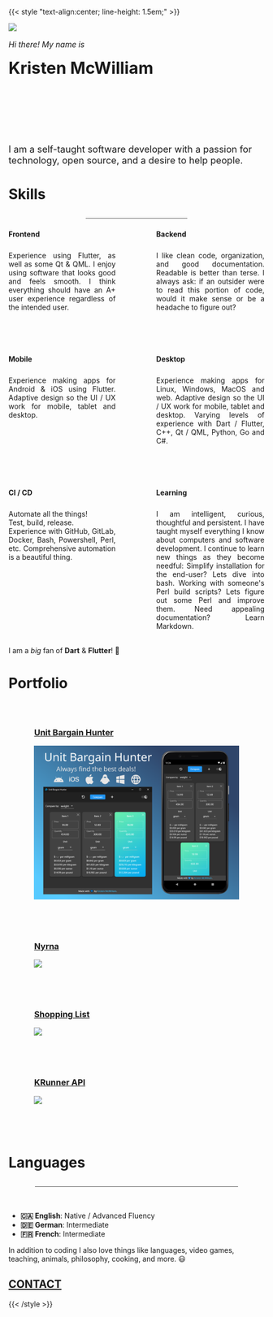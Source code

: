 ---
---


<style>
    /* Mobile & Desktop CSS. */
    .greeting {
        font-size:1.1em;
        font-style:italic;
    }

    h1 {
        margin-bottom: 30px;
    }

    .title-underline {
        height: 1px;
        width: 200px;
        background-color: rgb(90, 90, 90);
    }

    .languages {
        width: 400px;
    }

    .name {
         font-size: 2em;
         font-weight: bold;
         margin-bottom: 4em;
    }

    .skills-grid {
        display: grid;
        grid-row-gap: 80px;
    }

    .skills-heading-icon {
        font-size: 2.5em;
        padding-bottom: 5px;
    }

    .skills-heading-title {
        font-weight: bold;
        padding-bottom: 25px;
    }

    .skills-description {
        text-align: justify;
    }

    .portfolio-item {
        padding-bottom: 4em;
        margin: auto;
        width: 80%;
    }

    /* Desktop-only CSS. */
    @media only screen and (min-width: 768px) {
        .name {
            font-size: 2.3em;
        }

        .skills-grid {
            grid-template-columns: auto auto;
            grid-column-gap: 80px;
        }
    }
</style>


{{< style "text-align:center; line-height: 1.5em;" >}}


<image src="/images/avatar.png" width="350"></img>


<div class="greeting">
Hi there! My name is
</div>


<br>


<div class="name">
Kristen McWilliam
</div>

<!-- 
<div style="margin-top: 1em; margin-bottom: 3em; font-size:1.5em;">
    :(fab fa-github): :(fab fa-twitter): :(fab fa-linkedin): :(fas fa-envelope):
</div>
 -->


<div style="font-size:1.3em;">
I am a self-taught software developer with a passion for technology, 
open source, and a desire to help people.
</div>


<div class="primary-area-spacer"></div>


# Skills
<center><div class="title-underline"></div></center>


<br>


<div class="skills-grid">
    <div class="skills-grid-item">
        <div class="skills-heading-icon"><i class="fas fa-paint-brush"></i></div>
        <div class="skills-heading-title">Frontend</div>
        <div class="skills-description">
            Experience using Flutter, as well as some Qt & QML. I enjoy using 
                software that looks good and feels smooth. I think everything 
                should have an A+ user experience regardless of the intended user.
        </div>
    </div>
    <div class="skills-grid-item">
        <div class="skills-heading-icon"><i class="fas fa-code"></i></div>
        <div class="skills-heading-title">Backend</div>
        <div class="skills-description">
            I like clean code, organization, and good documentation. Readable 
            is better than terse. I always ask: if an outsider were to read this 
            portion of code, would it make sense or be a headache to figure out?
        </div>
    </div>
    <div class="skills-grid-item">
        <div class="skills-heading-icon"><i class="fas fa-mobile-alt"></i></div>
        <div class="skills-heading-title">Mobile</div>
        <div class="skills-description">
            Experience making apps for Android & iOS using Flutter. Adaptive 
            design so the UI / UX work for mobile, tablet and desktop.
        </div>
    </div>
    <div class="skills-grid-item">
        <div class="skills-heading-icon"><i class="fas fa-desktop"></i></div>
        <div class="skills-heading-title">Desktop</div>
        <div class="skills-description">
            Experience making apps for Linux, Windows, MacOS and web. Adaptive 
            design so the UI / UX work for mobile, tablet and desktop. Varying 
            levels of experience with Dart / Flutter, C++, Qt / QML, Python, Go 
            and C#.
        </div>
    </div>
    <div class="skills-grid-item">
        <div class="skills-heading-icon"><i class="fas fa-cogs"></i></div>
        <div class="skills-heading-title">CI / CD</div>
        <div class="skills-description">
            Automate all the things!<br>
            Test, build, release.<br>
            Experience with GitHub, GitLab, Docker, Bash, Powershell, Perl, etc.
            Comprehensive automation is a beautiful thing.
        </div>
    </div>
    <div class="skills-grid-item">
        <div class="skills-heading-icon"><i class="fas fa-spa"></i></div>
        <div class="skills-heading-title">Learning</div>
        <div class="skills-description">
            I am intelligent, curious, thoughtful and persistent. I have taught 
            myself everything I know about computers and software development. 
            I continue to learn new things as they become needful: Simplify  
            installation for the end-user? Lets dive into bash. Working with 
            someone's Perl build scripts? Lets figure out some Perl and 
            improve them. Need appealing documentation? Learn Markdown.
        </div>
    </div>
</div>


<div class="medium-area-spacer"></div>


<br>


I am a *big* fan of **Dart** & **Flutter**! 💙


<div class="primary-area-spacer"></div>


# Portfolio


<br>


<div class="portfolio-item">
    <a href="/portfolio/bargain/">
        <h3>Unit Bargain Hunter</h3>
        <img src="https://raw.githubusercontent.com/Merrit/unit_bargain_hunter/main/assets/images/promo/promo.png">
    </a>
</div>
<div class="portfolio-item">
    <a href="/portfolio/nyrna/">
        <h3>Nyrna</h3>
        <img src="https://github.com/Merrit/nyrna/blob/98c77f716dbc1d71424fce9bd6de0ac04043e0ab/assets/images/promo/promo.jpg?raw=true">
    </a>
</div>
<div class="portfolio-item">
    <a href="/portfolio/shopping_list/">
        <h3>Shopping List</h3>
        <image src="https://github.com/Merrit/shopping_list/blob/70955f6b393262411c00434167f0379a6c05380c/assets/images/promo/promo.jpg?raw=true">
    </a>
</div>
<div class="portfolio-item">
    <a href="/portfolio/krunner/">
        <h3>KRunner API</h3>
        <image src="https://github.com/Merrit/krunner-dart/blob/8dee34a008fae6883d3e2822af92c4afa33b30da/assets/images/promo/promo.png?raw=true">
    </a>
</div>


<div class="primary-area-spacer"></div>


# Languages
<center><div class="title-underline languages"></div></center>

<br>
<br>

- **🇨🇦 English**: Native / Advanced Fluency
- **🇩🇪 German**: Intermediate
- **🇫🇷 French**: Intermediate


<div class="primary-area-spacer"></div>


In addition to coding I also love things like languages, video games, 
teaching, animals, philosophy, cooking, and more. 😃


<div class="primary-area-spacer"></div>


## [CONTACT](/contact/) <i class="fas fa-envelope"></i>


<div class="primary-area-spacer"></div>


{{< /style >}}
